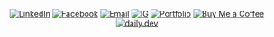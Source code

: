 <div align="center">
  <a href="https://www.linkedin.com/in/bryan-lomerio-26562123a"><img src="https://img.shields.io/badge/LinkedIn-556B2F?style=for-the-badge&logo=linkedin&logoColor=white" alt="LinkedIn"></a>
  <a href="https://www.facebook.com/profile.php?id=100093050435995"><img src="https://img.shields.io/badge/Facebook-556B2F?style=for-the-badge&logo=facebook&logoColor=white" alt="Facebook"></a>
  <a href="mailto:bryanlomerioanino@gmail.com"><img src="https://img.shields.io/badge/Email-556B2F?style=for-the-badge&logo=gmail&logoColor=white" alt="Email"></a>
  <a href="https://www.instagram.com/aninotoff"><img src="https://img.shields.io/badge/IG-556B2F?style=for-the-badge&logo=instagram&logoColor=white" alt="IG"></a>
  <a href="https://www.lomerio.cloud"><img src="https://img.shields.io/badge/Portfolio-556B2F?style=for-the-badge&logo=portfolio&logoColor=white" alt="Portfolio"></a>
  <a href="https://www.buymeacoffee.com/aninooo"><img src="https://img.shields.io/badge/Buy_Me_a_Coffee-556B2F?style=for-the-badge&logo=buy-me-a-coffee&logoColor=white" alt="Buy Me a Coffee"></a>
  <a href="https://app.daily.dev/bryannlomerio"><img src="https://img.shields.io/badge/daily.dev-556B2F?style=for-the-badge&logo=daily.dev&logoColor=white" alt="daily.dev"></a>
</div>
